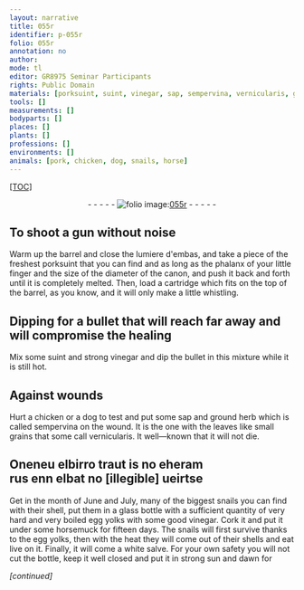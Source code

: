 ```yaml
---
layout: narrative
title: 055r
identifier: p-055r
folio: 055r
annotation: no
author:
mode: tl
editor: GR8975 Seminar Participants
rights: Public Domain
materials: [porksuint, suint, vinegar, sap, sempervina, vernicularis, glass, egg yolks, horsemuck, white salve]
tools: []
measurements: []
bodyparts: []
places: []
plants: []
professions: []
environments: []
animals: [pork, chicken, dog, snails, horse]
---
```


<p><a href="{{ site.baseurl }}/diplomatic/">[TOC]</a></p><div class="folio" align="center">- - - - - <a href="http://gallica.bnf.fr/ark:/12148/btv1b9059316c/f115.item" target="_blank"><img src="https://cu-mkp.github.io/2017-workshop-edition/assets/photo-icon.png" alt="folio image: " style="display:inline-block; margin-bottom:-3px;"/>055r</a> - - - - - </div>  
  

## To shoot a gun without noise

 
Warm up the barrel and close the lumiere d'embas, and take a piece of the freshest <span class="m"><span class="al">pork</span>suint</span> that you can find and as long as the phalanx of your little finger and the size of the diameter of the canon, and push it back and forth until it is completely melted. Then, load a cartridge which fits on the top of the barrel, as you know, and it will only make a little whistling.

 
  

## Dipping for a bullet that will reach far away and will compromise the healing

 
Mix some <span class="m">suint</span> and strong <span class="m">vinegar</span> and dip the bullet in this mixture while it is still hot.

 
  

## Against wounds

 
Hurt a <span class="al">chicken</span> or a <span class="al">dog</span> to test and put some <span class="m">sap</span> and ground herb which is called <span class="m">sempervina</span> on the wound. It is the one with the leaves like small grains that some call <span class="m">vernicularis</span>. It well—known that it will not die.

 
  

## Oneneu elbirro traut is no eheram<br/> rus enn elbat no [illegible] ueirtse

 
Get in the month of June and July, many of the biggest <span class="al">snails</span> you can find with their shell, put them in a <span class="m">glass</span> bottle with a sufficient quantity of very hard and very boiled <span class="m">egg yolks</span> with some good <span class="m">vinegar</span>. Cork it and put it under some <span class="m"><span class="al">horse</span>muck</span> for fifteen days. The <span class="al">snails</span> will first survive thanks to the <span class="m">egg yolks</span>, then with the heat they will come out of their shells and eat live on it. Finally, it will come a <span class="m">white salve</span>. For your own safety you will not cut the bottle, keep it well closed and put it in strong sun and dawn for
 
*[continued]*
 
